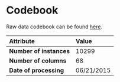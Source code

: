 # Codebook

Raw data codebook can be found [here](http://archive.ics.uci.edu/ml/datasets/Human+Activity+Recognition+Using+Smartphones).

| Attribute           | Value |
|:---------------------|:---------|
| **Number of instances** | 10299 |
| **Number of columns**  | 68 |
| **Date of processing** | 06/21/2015 |


